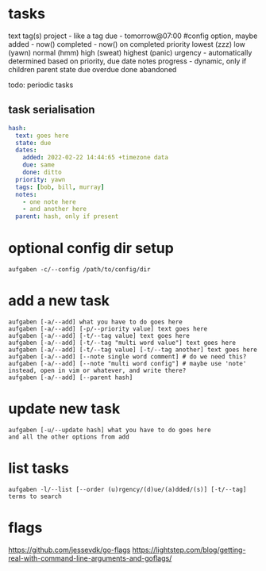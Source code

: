 # tasks
text
tag(s)
project - like a tag
due - tomorrow@07:00 #config option, maybe
added - now()
completed - now() on completed
priority
    lowest  (zzz)
    low     (yawn)
    normal  (hmm)
    high    (sweat)
    highest (panic)
urgency - automatically determined based on priority, due date
notes
progress - dynamic, only if children
parent
state
  due
  overdue
  done
  abandoned

todo: periodic tasks

## task serialisation
```yaml
hash:
  text: goes here
  state: due
  dates:
    added: 2022-02-22 14:44:65 +timezone data
    due: same
    done: ditto
  priority: yawn
  tags: [bob, bill, murray]
  notes:
    - one note here
    - and another here
  parent: hash, only if present
```



# optional config dir setup
```shell
aufgaben -c/--config /path/to/config/dir
```

# add a new task
```shell
aufgaben [-a/--add] what you have to do goes here
aufgaben [-a/--add] [-p/--priority value] text goes here
aufgaben [-a/--add] [-t/--tag value] text goes here
aufgaben [-a/--add] [-t/--tag "multi word value"] text goes here
aufgaben [-a/--add] [-t/--tag value] [-t/--tag another] text goes here
aufgaben [-a/--add] [--note single word comment] # do we need this?
aufgaben [-a/--add] [--note "multi word config"] # maybe use 'note' instead, open in vim or whatever, and write there?
aufgaben [-a/--add] [--parent hash]
```

# update new task
```shell
aufgaben [-u/--update hash] what you have to do goes here
and all the other options from add
```

# list tasks
```shell
aufgaben -l/--list [--order (u)rgency/(d)ue/(a)dded/(s)] [-t/--tag] terms to search
```


# flags
https://github.com/jessevdk/go-flags
https://lightstep.com/blog/getting-real-with-command-line-arguments-and-goflags/
